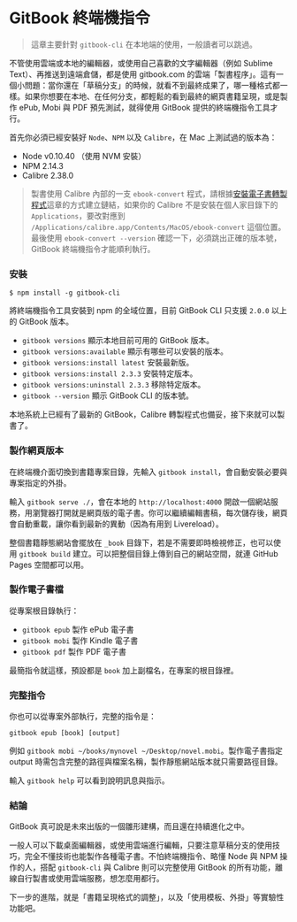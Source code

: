 # GitBook 終端機指令

> 這章主要針對 `gitbook-cli` 在本地端的使用，一般讀者可以跳過。

不管使用雲端或本地的編輯器，或使用自己喜歡的文字編輯器（例如 Sublime Text）、再推送到遠端倉儲，都是使用 gitbook.com 的雲端「製書程序」。這有一個小問題：當你還在「草稿分支」的時候，就看不到最終成果了，哪一種格式都一樣。如果你想要在本地、在任何分支，都輕鬆的看到最終的網頁書籍呈現，或是製作 ePub, Mobi 與 PDF 預先測試，就得使用 GitBook 提供的終端機指令工具才行。

首先你必須已經安裝好 `Node`、`NPM` 以及 `Calibre`，在 Mac 上測試過的版本為：

- Node v0.10.40 （使用 NVM 安裝）
- NPM 2.14.3
- Calibre 2.38.0

> 製書使用 Calibre 內部的一支 `ebook-convert` 程式，請根據[安裝電子書轉製程式](../build/ebookconvert.md)這章的方式建立鏈結，如果你的 Calibre 不是安裝在個人家目錄下的 `Applications`，要改對應到 `/Applications/calibre.app/Contents/MacOS/ebook-convert` 這個位置。最後使用 `ebook-convert --version` 確認一下，必須跳出正確的版本號，GitBook 終端機指令才能順利執行。

### 安裝

```
$ npm install -g gitbook-cli
```

將終端機指令工具安裝到 npm 的全域位置，目前 GitBook CLI 只支援 `2.0.0` 以上的 GitBook 版本。

- `gitbook versions` 顯示本地目前可用的 GitBook 版本。
- `gitbook versions:available` 顯示有哪些可以安裝的版本。
- `gitbook versions:install latest` 安裝最新版。
- `gitbook versions:install 2.3.3` 安裝特定版本。
- `gitbook versions:uninstall 2.3.3` 移除特定版本。
- `gitbook --version` 顯示 GitBook CLI 的版本號。

本地系統上已經有了最新的 GitBook，Calibre 轉製程式也備妥，接下來就可以製書了。

### 製作網頁版本

在終端機介面切換到書籍專案目錄，先輸入 `gitbook install`，會自動安裝必要與專案指定的外掛。

輸入 `gitbook serve ./`，會在本地的 `http://localhost:4000` 開啟一個網站服務，用瀏覽器打開就是網頁版的電子書。你可以繼續編輯書稿，每次儲存後，網頁會自動重載，讓你看到最新的異動（因為有用到 Livereload）。

整個書籍靜態網站會擺放在 `_book` 目錄下，若是不需要即時檢視修正，也可以使用 `gitbook build` 建立。可以把整個目錄上傳到自己的網站空間，就連 GitHub Pages 空間都可以用。

### 製作電子書檔

從專案根目錄執行：

- `gitbook epub` 製作 ePub 電子書
- `gitbook mobi` 製作 Kindle 電子書
- `gitbook pdf` 製作 PDF 電子書

最簡指令就這樣，預設都是 `book` 加上副檔名，在專案的根目錄裡。

### 完整指令

你也可以從專案外部執行，完整的指令是：

```
gitbook epub [book] [output]
```

例如 `gitbook mobi ~/books/mynovel ~/Desktop/novel.mobi`。製作電子書指定 output 時需包含完整的路徑與檔案名稱，製作靜態網站版本就只需要路徑目錄。

輸入 `gitbook help` 可以看到說明訊息與指示。

### 結論

GitBook 真可說是未來出版的一個雛形建構，而且還在持續進化之中。

一般人可以下載桌面編輯器，或使用雲端進行編輯，只要注意草稿分支的使用技巧，完全不懂技術也能製作各種電子書。不怕終端機指令、略懂 Node 與 NPM 操作的人，搭配 `gitbook-cli` 與 Calibre 則可以完整使用 GitBook 的所有功能，離線自行製書或使用雲端服務，想怎麼用都行。

下一步的進階，就是「書籍呈現格式的調整」，以及「使用模板、外掛」等實驗性功能吧。




